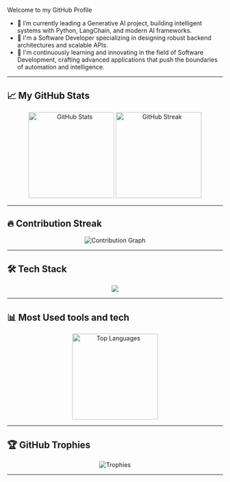 Welcome to my GitHub Profile

- 🔭 I’m currently leading a Generative AI project, building intelligent systems with Python, LangChain, and modern AI frameworks.
- 🌱 I'm a Software Developer specializing in designing robust backend architectures and scalable APIs.
- 🚀 I'm continuously learning and innovating in the field of Software Development, crafting advanced applications that push the boundaries of automation and intelligence.


---

## 📈 My GitHub Stats

<p align="center">
  <img src="https://github-readme-stats.vercel.app/api?username=rule0x00&show_icons=true&theme=tokyonight" alt="GitHub Stats" height="200"/>
  <img src="https://github-readme-streak-stats.herokuapp.com/?user=rule0x00&theme=tokyonight" alt="GitHub Streak" height="200"/>
</p>

---

## 🔥 Contribution Streak

<p align="center">
  <img src="https://github-readme-activity-graph.vercel.app/graph?username=rule0x00&theme=react-dark" alt="Contribution Graph" />
</p>

---

## 🛠️ Tech Stack

<div align="center">
  <img src="https://skillicons.dev/icons?i=python,typescript,nodejs,react,mongodb,express,fastapi,tailwind" />
</div>

---

## 📊 Most Used tools and tech

<p align="center">
  <img src="https://github-readme-stats.vercel.app/api/top-langs/?username=rule0x00&layout=compact&theme=tokyonight" alt="Top Languages" height="200"/>
</p>

---

## 🏆 GitHub Trophies

<p align="center">
  <img src="https://github-profile-trophy.vercel.app/?username=rule0x00&theme=algolia&no-frame=true&no-bg=true&margin-w=4" alt="Trophies" />
</p>

---
